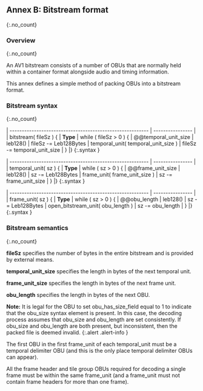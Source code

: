 ## Annex B: Bitstream format
{:.no_count}


### Overview
{:.no_count}

An AV1 bitstream consists of a number of OBUs that are normally held within
a container format alongside audio and timing information.

This annex defines a simple method of packing OBUs into a bitstream format.

### Bitstream syntax
{:.no_count}

| --------------------------------------------------------- | ---------------- |
| bitstream( fileSz ) {                                     | **Type**
|    while ( fileSz > 0 ) {
|        @@temporal_unit_size                               | leb128()
|        fileSz -= Leb128Bytes
|        temporal_unit( temporal_unit_size )
|        fileSz -= temporal_unit_size
|    }
|}
{:.syntax }

| --------------------------------------------------------- | ---------------- |
| temporal_unit( sz ) {                                     | **Type**
|    while ( sz > 0 ) {
|        @@frame_unit_size                                  | leb128()
|        sz -= Leb128Bytes
|        frame_unit( frame_unit_size )
|        sz -= frame_unit_size
|    }
|}
{:.syntax }

| --------------------------------------------------------- | ---------------- |
| frame_unit( sz ) {                                        | **Type**
|    while ( sz > 0 ) {
|        @@obu_length                                       | leb128()
|        sz -= Leb128Bytes
|        open_bitstream_unit( obu_length )
|        sz -= obu_length
|    }
|}
{:.syntax }


### Bitstream semantics
{:.no_count}

**fileSz** specifies the number of bytes in the entire bitstream and is provided by
external means.

**temporal_unit_size** specifies the length in bytes of the next temporal unit.

**frame_unit_size** specifies the length in bytes of the next frame unit.

**obu_length** specifies the length in bytes of the next OBU.

**Note:** It is legal for the OBU to set obu_has_size_field equal to 1 to indicate
that the obu_size syntax element is present.  In this case, the decoding process
assumes that obu_size and obu_length are set consistently.
If obu_size and obu_length are both present, but inconsistent, then the packed file
is deemed invalid.
{:.alert .alert-info }

The first OBU in the first frame_unit of each temporal_unit must be a temporal delimiter OBU (and this is the only place temporal delimiter OBUs can appear).

All the frame header and tile group OBUs required for decoding a single frame must be within the same frame_unit (and a frame_unit must not contain frame headers for more than one frame).

